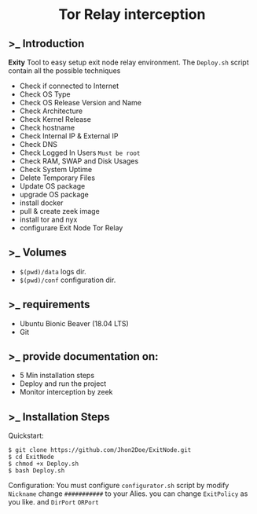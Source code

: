 <h1 align="center">
<b>Tor Relay interception</b>
</h1>


## >_ Introduction
**Exity** Tool to easy setup exit node relay environment. The `Deploy.sh` script contain all the possible techniques
  * Check if connected to Internet
  * Check OS Type
  * Check OS Release Version and Name
  * Check Architecture
  * Check Kernel Release
  * Check hostname
  * Check Internal IP & External IP
  * Check DNS
  * Check Logged In Users `Must be root`
  * Check RAM, SWAP and Disk Usages
  * Check System Uptime
  * Delete Temporary Files
  * Update OS package
  * upgrade OS package
  * install docker
  * pull & create zeek image
  * install tor and nyx
  * configurare Exit Node Tor Relay 

## >_ Volumes
* `$(pwd)/data` logs dir.
* `$(pwd)/conf` configuration dir.

## >_ requirements
- Ubuntu Bionic Beaver (18.04 LTS)
- Git

## >_ provide documentation on:
- 5 Min installation steps
- Deploy and run the project
- Monitor interception by zeek


## >_ Installation Steps
Quickstart:
```shell
$ git clone https://github.com/Jhon2Doe/ExitNode.git
$ cd ExitNode
$ chmod +x Deploy.sh
$ bash Deploy.sh
```
Configuration:
You must configure `configurator.sh` script by modify `Nickname` change `###########` to your Alies. you can change `ExitPolicy` as you like. and `DirPort` `ORPort`
